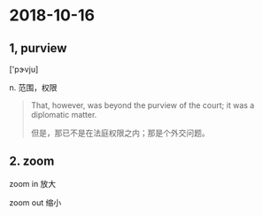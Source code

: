 # 2018-10-16

## 1, purview

['pɝvju]

n. 范围，权限

> That, however, was beyond the purview of the court; it was a diplomatic matter.
>  
> 但是，那已不是在法庭权限之内；那是个外交问题。

## 2. zoom

zoom in 放大

zoom out 缩小